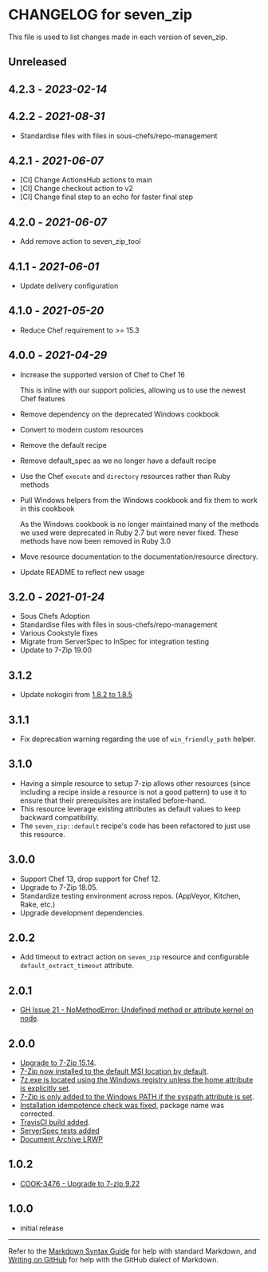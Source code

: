 # CHANGELOG for seven_zip

This file is used to list changes made in each version of seven_zip.

## Unreleased

## 4.2.3 - *2023-02-14*

## 4.2.2 - *2021-08-31*

- Standardise files with files in sous-chefs/repo-management

## 4.2.1 - *2021-06-07*

- [CI] Change ActionsHub actions to main
- [CI] Change checkout action to v2
- [CI] Change final step to an echo for faster final step

## 4.2.0 - *2021-06-07*

- Add remove action to seven_zip_tool

## 4.1.1 - *2021-06-01*

- Update delivery configuration

## 4.1.0 - *2021-05-20*

- Reduce Chef requirement to >= 15.3

## 4.0.0 - *2021-04-29*

- Increase the supported version of Chef to Chef 16

  This is inline with our support policies, allowing us to use the newest Chef features

- Remove dependency on the deprecated Windows cookbook
- Convert to modern custom resources
- Remove the default recipe
- Remove default_spec as we no longer have a default recipe
- Use the Chef `execute` and `directory` resources rather than Ruby methods
- Pull Windows helpers from the Windows cookbook and fix them to work in this cookbook

  As the Windows cookbook is no longer maintained many of the methods we used were deprecated
  in Ruby 2.7 but were never fixed. These methods have now been removed in Ruby 3.0

- Move resource documentation to the documentation/resource directory.
- Update README to reflect new usage

## 3.2.0 - *2021-01-24*

- Sous Chefs Adoption
- Standardise files with files in sous-chefs/repo-management
- Various Cookstyle fixes
- Migrate from ServerSpec to InSpec for integration testing
- Update to 7-Zip 19.00

## 3.1.2

- Update nokogiri from [1.8.2 to 1.8.5](https://snyk.io/vuln/SNYK-RUBY-NOKOGIRI-72433)

## 3.1.1

- Fix deprecation warning regarding the use of `win_friendly_path` helper.

## 3.1.0

- Having a simple resource to setup 7-zip allows other resources (since including a recipe inside a resource is not a good pattern) to use it to ensure that their prerequisites are installed before-hand.
- This resource leverage existing attributes as default values to keep backward compatibility.
- The `seven_zip::default` recipe's code has been refactored to just use this resource.

## 3.0.0

- Support Chef 13, drop support for Chef 12.
- Upgrade to 7-Zip 18.05.
- Standardize testing environment across repos.  (AppVeyor, Kitchen, Rake, etc.)
- Upgrade development dependencies.

## 2.0.2

- Add timeout to extract action on `seven_zip` resource and configurable `default_extract_timeout` attribute.

## 2.0.1

- [GH Issue 21 - NoMethodError: Undefined method or attribute kernel on node](https://github.com/daptiv/seven_zip/issues/21).

## 2.0.0

- [Upgrade to 7-Zip 15.14](https://github.com/daptiv/seven_zip/pull/9).
- [7-Zip now installed to the default MSI location by default](https://github.com/daptiv/seven_zip/pull/11).
- [7z.exe is located using the Windows registry unless the home attribute is explicitly set](https://github.com/daptiv/seven_zip/pull/10).
- [7-Zip is only added to the Windows PATH if the syspath attribute is set](https://github.com/daptiv/seven_zip/pull/11).
- [Installation idempotence check was fixed](https://github.com/daptiv/seven_zip/pull/14), package name was corrected.
- [TravisCI build added](https://github.com/daptiv/seven_zip/pull/12).
- [ServerSpec tests added](https://github.com/daptiv/seven_zip/pull/9)
- [Document Archive LRWP](https://github.com/daptiv/seven_zip/pull/6)

## 1.0.2

- [COOK-3476 - Upgrade to 7-zip 9.22](https://tickets.opscode.com/browse/COOK-3476)

## 1.0.0

- initial release

---

Refer to the [Markdown Syntax Guide](https://daringfireball.net/projects/markdown/syntax) for help with standard Markdown, and [Writing on GitHub](https://help.github.com/categories/writing-on-github/) for help with the GitHub dialect of Markdown.

